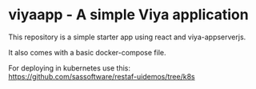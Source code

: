# viyaapp - A simple Viya application

This repository is a simple starter app using react and viya-appserverjs.

It also comes with a basic docker-compose file.

For deploying in kubernetes use this: <https://github.com/sassoftware/restaf-uidemos/tree/k8s>